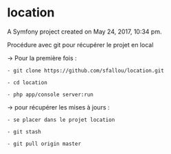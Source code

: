 location
========

A Symfony project created on May 24, 2017, 10:34 pm.

Procédure avec git pour récupérer le projet en local

 -> Pour la première fois :

 	- git clone https://github.com/sfallou/location.git

 	- cd location 

 	- php app/console server:run

 -> pour récupérer les mises à jours :

 	- se placer dans le projet location

 	- git stash
 	
 	- git pull origin master

